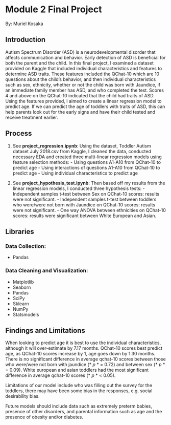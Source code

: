 # Module 2 Final Project
By: Muriel Kosaka

## Introduction

Autism Spectrum Disorder (ASD) is a neurodevelopmental disorder that affects communication and behavior. Early detection of ASD is beneficial for both the parent and the child. In this final project, I examined a dataset provided on Kaggle that included individual characteristics and features to determine ASD traits. These features included the QChat-10 which are 10 questions about the child’s behavior, and then individual characteristics such as sex, ethnicity, whether or not the child was born with Jaundice, if an immediate family member has ASD, and who completed the test. Scores 4 and above on the QChat-10 indicated that the child had traits of ASD. Using the features provided, I aimed to create a linear regression model to predict age.
If we can predict the age of toddlers with traits of ASD, this can help parents look out for the early signs and have their child tested and receive treatment earlier.

## Process

1) See **project_regression.ipynb**: Using the dataset, Toddler Autism dataset July 2018.csv from Kaggle, I cleaned the data, conducted necessary EDA and created three multi-linear regression models using feature selection methods: 
        - Using questions A1-A10 from QChat-10 to predict age
        - Using interactions of questions A1-A10 from QChat-10 to predict age
        - Using individual characteristics to predict age
        
2) See **project_hypothesis_test.ipynb**: Then based off my results from the linear regression models, I conducted three hypothesis tests:
        - Independent samples t-test between Sex on QChat-10 scores: results were not 
            significant. 
        - Independent samples t-test between toddlers who were/were not born with 
            Jaundice on QChat-10 scores: results were not significant.
        - One way ANOVA between ethnicities on QChat-10 scores: results were 
            significant between White European and Asian.


## Libraries

### Data Collection:

- Pandas

### Data Cleaning and Visualization:

- Matplotlib
- Seaborn
- Pandas
- SciPy
- Sklearn
- NumPy
- Statsmodels

## Findings and Limitations

When looking to predict age it is best to use the individual characteristics, although it will over-estimate by 7.17 months. QChat-10 scores best predict age, as QChat-10 scores increase by 1, age goes down by 1.30 months. There is no significant difference in average qchat-10 scores between those who were/were not born with jaundice (* *p* * = 0.72) and between sex (* *p* * = 0.09). White european and asian toddlers had the most significant difference in average qchat-10 scores (* *p* * < 0.05). 

Limitations of our model include who was filling out the survey for the toddlers, there may have been some bias in the responses, e.g. social desirability bias.

Future models should include data such as extremely preterm babies, presence of other disorders, and parental information such as age and the presence of obesity and/or diabetes.







